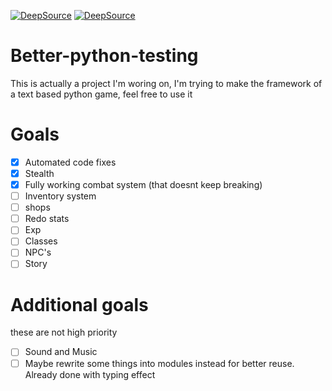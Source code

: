 [![DeepSource](https://deepsource.io/gh/Dragonlord1005/Python-text-based-game-framework.svg/?label=active+issues&show_trend=true)](https://deepsource.io/gh/Dragonlord1005/Python-text-based-game-framework/?ref=repository-badge)
[![DeepSource](https://deepsource.io/gh/Dragonlord1005/Python-text-based-game-framework.svg/?label=resolved+issues&show_trend=true)](https://deepsource.io/gh/Dragonlord1005/Python-text-based-game-framework/?ref=repository-badge)
# Better-python-testing
  This is actually a project I'm woring on, I'm trying to make the framework of a text based python game, feel free to use it
# Goals
- [x] Automated code fixes
- [x] Stealth
- [x] Fully working combat system (that doesnt keep breaking)
- [ ] Inventory system
- [ ] shops
- [ ] Redo stats
- [ ] Exp
- [ ] Classes
- [ ] NPC's 
- [ ] Story
# Additional goals 
these are not high priority
- [ ] Sound and Music
- [ ] Maybe rewrite some things into modules instead for better reuse. Already done with typing effect
